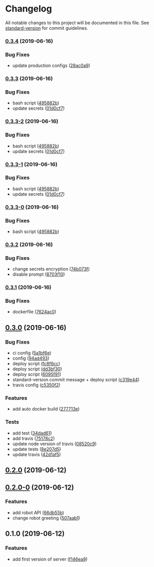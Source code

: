 # Changelog

All notable changes to this project will be documented in this file. See [standard-version](https://github.com/conventional-changelog/standard-version) for commit guidelines.

### [0.3.4](https://github.com/rgmax/robots/compare/v0.3.3...v0.3.4) (2019-06-16)


### Bug Fixes

* update production configs ([28ac0a9](https://github.com/rgmax/robots/commit/28ac0a9))



### [0.3.3](https://github.com/rgmax/robots/compare/v0.3.2...v0.3.3) (2019-06-16)


### Bug Fixes

* bash script ([495882b](https://github.com/rgmax/robots/commit/495882b))
* update secrets ([01d0cf7](https://github.com/rgmax/robots/commit/01d0cf7))



### [0.3.3-2](https://github.com/rgmax/robots/compare/v0.3.2...v0.3.3-2) (2019-06-16)


### Bug Fixes

* bash script ([495882b](https://github.com/rgmax/robots/commit/495882b))
* update secrets ([01d0cf7](https://github.com/rgmax/robots/commit/01d0cf7))



### [0.3.3-1](https://github.com/rgmax/robots/compare/v0.3.2...v0.3.3-1) (2019-06-16)


### Bug Fixes

* bash script ([495882b](https://github.com/rgmax/robots/commit/495882b))
* update secrets ([01d0cf7](https://github.com/rgmax/robots/commit/01d0cf7))



### [0.3.3-0](https://github.com/rgmax/robots/compare/v0.3.2...v0.3.3-0) (2019-06-16)


### Bug Fixes

* bash script ([495882b](https://github.com/rgmax/robots/commit/495882b))



### [0.3.2](https://github.com/rgmax/robots/compare/v0.3.1...v0.3.2) (2019-06-16)


### Bug Fixes

* change secrets encryption ([74b073f](https://github.com/rgmax/robots/commit/74b073f))
* disable prompt ([8703f10](https://github.com/rgmax/robots/commit/8703f10))



### [0.3.1](https://github.com/rgmax/robots/compare/v0.3.0...v0.3.1) (2019-06-16)


### Bug Fixes

* dockerfile ([7624ac0](https://github.com/rgmax/robots/commit/7624ac0))



## [0.3.0](https://github.com/rgmax/robots/compare/v0.2.0...v0.3.0) (2019-06-16)


### Bug Fixes

* ci config ([5a1bf6e](https://github.com/rgmax/robots/commit/5a1bf6e))
* config ([94ad493](https://github.com/rgmax/robots/commit/94ad493))
* deploy script ([fc8f6cc](https://github.com/rgmax/robots/commit/fc8f6cc))
* deploy script ([dd3bf30](https://github.com/rgmax/robots/commit/dd3bf30))
* deploy script ([6095f91](https://github.com/rgmax/robots/commit/6095f91))
* standard-version commit message + deploy script ([c319e44](https://github.com/rgmax/robots/commit/c319e44))
* travis config ([c5350f2](https://github.com/rgmax/robots/commit/c5350f2))


### Features

* add auto docker build ([277713e](https://github.com/rgmax/robots/commit/277713e))


### Tests

* add test ([34dad61](https://github.com/rgmax/robots/commit/34dad61))
* add travis ([75178c2](https://github.com/rgmax/robots/commit/75178c2))
* update node version of travis ([08520c9](https://github.com/rgmax/robots/commit/08520c9))
* update tests ([8e207d5](https://github.com/rgmax/robots/commit/8e207d5))
* update travis ([42d1af5](https://github.com/rgmax/robots/commit/42d1af5))



## [0.2.0](https://github.com/rgmax/robots/compare/v0.2.0-0...v0.2.0) (2019-06-12)



## [0.2.0-0](https://github.com/rgmax/robots/compare/v0.1.0...v0.2.0-0) (2019-06-12)


### Features

* add robot API ([66db55b](https://github.com/rgmax/robots/commit/66db55b))
* change robot greeting ([507aab1](https://github.com/rgmax/robots/commit/507aab1))



## 0.1.0 (2019-06-12)


### Features

* add first version of server ([f146ea9](https://github.com/rgmax/robots/commit/f146ea9))
